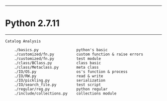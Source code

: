------------------------
# Python 2.7.11
------------------------

	Catalog Analysis

		./basics.py 				python's basic
		./customized/fn.py  		custom function & raise errors
		./customized/fn.py 			test module
		./class/BClass.py 			class basic
		./class/Metaclass.py 		meta class
		./IO/OS.py 					os's function & process
		./IO/RW.py 					read & write
		./IO/pickling.py 			serialization
		./IO/search_file.py 		test script
		./regular/reg.py 			python regular
		./include/collections.py 	collections module 
